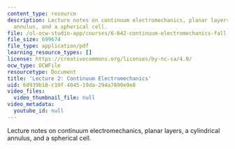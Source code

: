 ```yaml
---
content_type: resource
description: Lecture notes on continuum electromechanics, planar layers, a cylindrical
  annulus, and a spherical cell.
file: /ol-ocw-studio-app/courses/6-642-continuum-electromechanics-fall-2008/6d939b18c19f484519da294a7890e9e8_lec02_f08.pdf
file_size: 699674
file_type: application/pdf
learning_resource_types: []
license: https://creativecommons.org/licenses/by-nc-sa/4.0/
ocw_type: OCWFile
resourcetype: Document
title: 'Lecture 2: Continuum Electromechanics'
uid: 6d939b18-c19f-4845-19da-294a7890e9e8
video_files:
  video_thumbnail_file: null
video_metadata:
  youtube_id: null
---
```

Lecture notes on continuum electromechanics, planar layers, a cylindrical annulus, and a spherical cell.